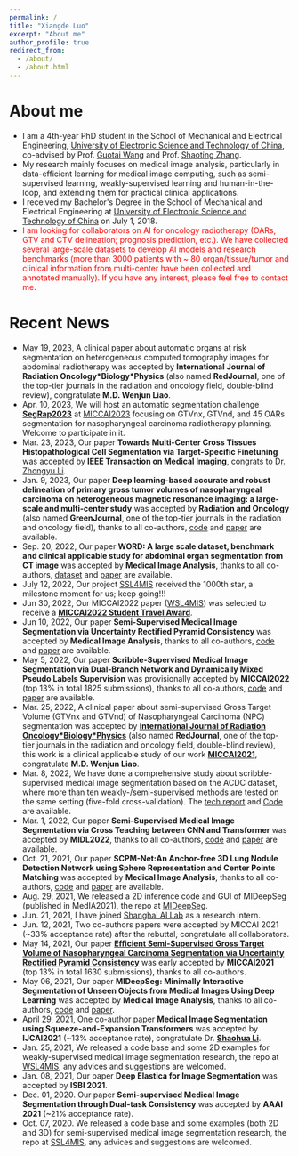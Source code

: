 ```yaml
---
permalink: /
title: "Xiangde Luo"
excerpt: "About me"
author_profile: true
redirect_from: 
  - /about/
  - /about.html
---
```

<!-- # About me [[My CV_CN](https://github.com/Luoxd1996/Luoxd1996.github.io/blob/master/files/xiangdeluo_cv.pdf)] -->
# About me
* I am a 4th-year PhD student in the School of Mechanical and Electrical Engineering, [University of Electronic Science and Technology of China](https://www.uestc.edu.cn/), co-advised by Prof. [Guotai Wang](https://scholar.google.co.uk/citations?user=Z2sFN4EAAAAJ&hl=en) and Prof. [Shaoting Zhang](https://scholar.google.co.uk/citations?user=oiBMWK4AAAAJ&hl=en). 
* My research mainly focuses on medical image analysis, particularly in data-efficient learning for medical image computing, such as semi-supervised learning, weakly-supervised learning and human-in-the-loop, and extending them for practical clinical applications.
* I received my Bachelor's Degree in the School of Mechanical and Electrical Engineering at [University of Electronic Science and Technology of China](https://www.uestc.edu.cn/) on July 1, 2018.
* <font color="red">I am looking for collaborators on AI for oncology radiotherapy (OARs, GTV and CTV delineation; prognosis prediction, etc.). We have collected several large-scale datasets to develop AI models and research benchmarks (more than 3000 patients with ~ 80 organ/tissue/tumor and clinical information from multi-center have been collected and annotated manually). If you have any interest, please feel free to contact me.</font>
<!--* Now, I am seeking a research internship position about medical image segmentation during 2021.06-2021.10, feel free to contact me! [[My CV](https://github.com/Luoxd1996/Luoxd1996.github.io/blob/master/files/xiangdeluo_cv.pdf)]-->

# Recent News
* May 19, 2023, A clinical paper about automatic organs at risk segmentation on heterogeneous computed tomography images for abdominal radiotherapy was accepted by <b>International Journal of Radiation Oncology\*Biology\*Physics</b> (also named **RedJournal**, one of the top-tier journals in the radiation and oncology field, double-blind review), congratulate <b>M.D. Wenjun Liao</b>.
* Apr. 10, 2023, We will host an automatic segmentation challenge [**SegRap2023**](https://segrap2023.grand-challenge.org) at [MICCAI2023](https://conferences.miccai.org/2023/en/) focusing on GTVnx, GTVnd, and 45 OARs segmentation for nasopharyngeal carcinoma radiotherapy planning. Welcome to participate in it.
* Mar. 23, 2023, Our paper <b>Towards Multi-Center Cross Tissues Histopathological Cell Segmentation via Target-Specific Finetuning</b> was accepted by <b>IEEE Transaction on Medical Imaging</b>, congrats to [Dr. Zhongyu Li](https://scholar.google.com/citations?user=S2FbC8oAAAAJ&hl=en).
* Jan. 9, 2023, Our paper <b>Deep learning-based accurate and robust delineation of primary gross tumor volumes of nasopharyngeal carcinoma on heterogeneous magnetic resonance imaging: a large-scale and multi-center study</b> was accepted by <b>Radiation and Oncology</b> (also named **GreenJournal**, one of the top-tier journals in the radiation and oncology field), thanks to all co-authors, [code](https://github.com/Luoxd1996/RobustNPC) and [paper](https://www.sciencedirect.com/science/article/pii/S016781402300018X) are available.
* Sep. 20, 2022, Our paper <b>WORD: A large scale dataset, benchmark and clinical applicable study for abdominal organ segmentation from CT image</b> was accepted by <b>Medical Image Analysis</b>, thanks to all co-authors, [dataset](https://github.com/HiLab-git/WORD) and [paper](https://arxiv.org/pdf/2111.02403.pdf) are available.
* July 12, 2022, Our project [SSL4MIS](https://github.com/HiLab-git/SSL4MIS) received the 1000th star, a milestone moment for us; keep going!!!
* Jun 30, 2022, Our MICCAI2022 paper ([WSL4MIS](https://arxiv.org/pdf/2203.02106.pdf)) was selected to receive a [**MICCAI2022 Student Travel Award**](https://conferences.miccai.org/2022/en/MICCAI-2022-STUDENT-TRAVEL-AWARDS.html).
* Jun 10, 2022, Our paper <b>Semi-Supervised Medical Image Segmentation via Uncertainty Rectified Pyramid Consistency	</b> was accepted by <b>Medical Image Analysis</b>, thanks to all co-authors, [code](https://github.com/HiLab-git/SSL4MIS) and [paper](https://www.sciencedirect.com/science/article/pii/S1361841522001645#!) are available.
* May 5, 2022, Our paper <b>Scribble-Supervised Medical Image Segmentation via Dual-Branch Network and Dynamically Mixed Pseudo Labels Supervision</b> was provisionally accepted by <b>MICCAI2022</b> (top 13% in total 1825 submissions), thanks to all co-authors, [code](https://github.com/HiLab-git/WSL4MIS) and [paper](https://arxiv.org/pdf/2203.02106.pdf) are available.
* Mar. 25, 2022, A clinical paper about semi-supervised Gross Target Volume (GTVnx and GTVnd) of Nasopharyngeal Carcinoma (NPC) segmentation was accepted by [<b>International Journal of Radiation Oncology\*Biology\*Physics</b>](https://www.sciencedirect.com/science/article/abs/pii/S0360301622002772) (also named **RedJournal**, one of the top-tier journals in the radiation and oncology field, double-blind review), this work is a clinical applicable study of our work [<b>MICCAI2021</b>](https://link.springer.com/chapter/10.1007/978-3-030-87196-3_30), congratulate <b>M.D. Wenjun Liao</b>.
* Mar. 8, 2022, We have done a comprehensive study about scribble-supervised medical image segmentation based on the ACDC dataset, where more than ten weakly-/semi-supervised methods are tested on the same setting (five-fold cross-validation). The [tech report](https://arxiv.org/abs/2203.02106) and [Code](https://github.com/HiLab-git/WSL4MIS) are available.
* Mar. 1, 2022, Our paper <b>Semi-Supervised Medical Image Segmentation via Cross Teaching between CNN and Transformer</b> was accepted by <b>MIDL2022</b>, thanks to all co-authors, [code](https://github.com/HiLab-git/SSL4MIS) and [paper](https://openreview.net/pdf?id=KUmlnqHrAbE) are available.
* Oct. 21, 2021, Our paper <b>SCPM-Net:An Anchor-free 3D Lung Nodule Detection Network using Sphere Representation and Center Points Matching</b> was accepted by <b>Medical Image Analysis</b>, thanks to all co-authors, [code](https://github.com/HiLab-git/SCPM-Net) and [paper](https://www.sciencedirect.com/science/article/abs/pii/S1361841521003327) are available.
* Aug. 29, 2021, We released a 2D inference code and GUI of MIDeepSeg (published in MedIA2021), the repo at [MIDeepSeg](https://github.com/HiLab-git/MIDeepSeg).
* Jun. 21, 2021, I have joined [Shanghai AI Lab](https://www.shlab.org.cn/pc/home)  as a research intern.
* Jun. 12, 2021, Two co-authors papers were accepted by MICCAI 2021 (~33% acceptance rate) after the rebuttal, congratulate all collaborators.
* May 14, 2021, Our paper [<b>Efficient Semi-Supervised Gross Target Volume of Nasopharyngeal Carcinoma Segmentation via Uncertainty Rectified Pyramid Consistency</b>](https://link.springer.com/chapter/10.1007/978-3-030-87196-3_30) was early accepted by <b>MICCAI2021</b> (top 13% in total 1630 submissions), thanks to all co-authors.
* May 06, 2021, Our paper <b>MIDeepSeg: Minimally Interactive Segmentation of Unseen Objects from Medical Images Using Deep Learning</b> was accepted by <b>Medical Image Analysis</b>, thanks to all co-authors, [code](https://github.com/HiLab-git/MIDeepSeg) and [paper](https://www.sciencedirect.com/science/article/pii/S1361841521001481).
* April 29, 2021, One co-author paper <b>Medical Image Segmentation using Squeeze-and-Expansion Transformers</b> was accepted by <b>IJCAI2021</b> (~13% acceptance rate), congratulate Dr. [<b>Shaohua Li</b>](https://scholar.google.com.sg/citations?hl=en&user=e4pk9x0AAAAJ&view_op=list_works&sortby=pubdate).
* Jan. 25, 2021, We released a code base and some 2D examples for weakly-supervised medical image segmentation research, the repo at [WSL4MIS](https://github.com/Luoxd1996/WSL4MIS), any advices and suggestions are welcomed. 
* Jan. 08, 2021, Our paper <b>Deep Elastica for Image Segmentation</b> was accepted by <b>ISBI 2021</b>.
* Dec. 01, 2020. Our paper <b>Semi-supervised Medical Image Segmentation through Dual-task Consistency</b> was accepted by <b>AAAI 2021</b> (~21% acceptance rate).
* Oct. 07, 2020. We released a code base and some examples (both 2D and 3D) for semi-supervised medical image segmentation research, the repo at [SSL4MIS](https://github.com/HiLab-git/SSL4MIS), any advices and suggestions are welcomed.
